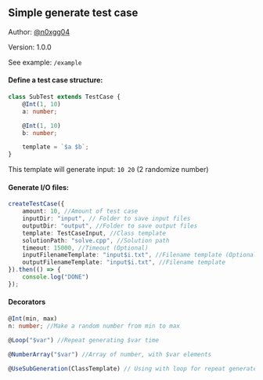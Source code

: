 ## Simple generate test case
Author: [@n0xgg04](https://github.com/n0xgg04)

Version: 1.0.0

See example: ``/example``
#### Define a test case structure:
```ts
class SubTest extends TestCase {
    @Int(1, 10)
    a: number;

    @Int(1, 10)
    b: number;

    template = `$a $b`;
}
```
This template will generate input: ``10 20`` (2 randomize number)

#### Generate I/O files:
```ts
createTestCase({
    amount: 10, //Amount of test case 
    inputDir: "input", // Folder to save input files
    outputDir: "output", //Folder to save output files
    template: TestCaseInput, //Class template 
    solutionPath: "solve.cpp", //Solution path
    timeout: 15000, //Timeout (Optional)
    inputFilenameTemplate: "input$i.txt", //Filename template (Optional)
    outputFilenameTemplate: "input$i.txt", //Filename template
}).then(() => {
    console.log("DONE")
});
```


#### Decorators 
```ts
@Int(min, max)
n: number; //Make a random number from min to max

@Loop("$var") //Repeat generating $var time

@NumberArray("$var") //Array of number, with $var elements

@UseSubGeneration(ClassTemplate) // Using with loop for repeat generate a template

```
